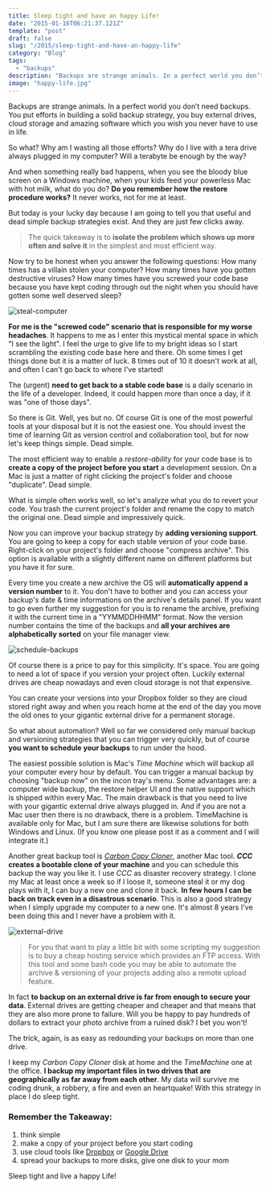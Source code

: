```yaml
---
title: Sleep tight and have an happy Life!
date: "2015-01-16T06:21:37.121Z"
template: "post"
draft: false
slug: "/2015/sleep-tight-and-have-an-happy-life"
category: "Blog"
tags:
  - "backups"
description: "Backups are strange animals. In a perfect world you don’t need backups. You put efforts in building a solid backup strategy, you buy external drives, cloud storage and amazing software which you wish you never have to use in life."
image: "happy-life.jpg"
---
```


Backups are strange animals. In a perfect world you don’t need backups. You put efforts in building a solid backup strategy, you buy external drives, cloud storage and amazing software which you wish you never have to use in life.

So what? Why am I wasting all those efforts? Why do I live with a tera drive always plugged in my computer? Will a terabyte be enough by the way?

And when something really bad happens, when you see the bloody blue screen on a Windows machine, when your kids feed your powerless Mac with hot milk, what do you do? **Do you remember how the restore procedure works?** It never works, not for me at least.

But today is your lucky day because I am going to tell you that useful and dead simple backup strategies exist. And they are just few clicks away.

> The quick takeaway is to **isolate the problem which shows up more often and solve it** in 
> the simplest and most efficient way.

Now try to be honest when you answer the following questions: How many times has a villain stolen your computer? How many times have you gotten destructive viruses? How many times have you screwed your code base because you have kept coding through out the night when you should have gotten some well deserved sleep?

![steal-computer](/media/steal-computer.jpg)

**For me is the "screwed code" scenario that is responsible for my worse headaches**. It happens to me as I enter this mystical mental space in which "I see the light". I feel the urge to give life to my bright ideas so I start scrambling the existing code base here and there. Oh some times I get things done but it is a matter of luck. 8 times out of 10 it doesn't work at all, and often I can't go back to where I've started!

The (urgent) **need to get back to a stable code base** is a daily scenario in the life of a developer. Indeed, it could happen more than once a day, if it was "one of those days".

So there is Git. Well, yes but no. Of course Git is one of the most powerful tools at your disposal but it is not the easiest one. You should invest the time of learning Git as version control and collaboration tool, but for now let's keep things simple. Dead simple.

The most efficient way to enable a _restore-ability_ for your code base is to **create a copy of the project before you start** a development session. On a Mac is just a matter of right clicking the project's folder and choose "duplicate". Dead simple.

What is simple often works well, so let's analyze what you do to revert your code. You trash the current project's folder and rename the copy to match the original one. Dead simple and impressively quick.

Now you can improve your backup strategy by **adding versioning support**. You are going to keep a copy for each stable version of your code base. Right-click on your project's folder and choose "compress archive". This option is available with a slightly different name on different platforms but you have it for sure. 

Every time you create a new archive the OS will **automatically append a version number** to it. You don't have to bother and you can access your backup's date & time informations on the archive's details panel. If you want to go even further my suggestion for you is to rename the archive, prefixing it with the current time in a "YYMMDDHHMM" format. Now the version number contains the time of the backups and **all your archives are alphabetically sorted** on your file manager view.

![schedule-backups](/media/schedule-backups.jpg)

Of course there is a price to pay for this simplicity. It's space. You are going to need a lot of space if you version your project often. Luckily external drives are cheap nowadays and even cloud storage is not that expensive.

You can create your versions into your Dropbox folder so they are cloud stored right away and when you reach home at the end of the day you move the old ones to your gigantic external drive for a permanent storage.

So what about automation? Well so far we considered only manual backup and versioning strategies that you can trigger very quickly, but of course **you want to schedule your backups** to run under the hood.

The easiest possible solution is Mac's _Time Machine_ which will backup all your computer every hour by default. You can trigger a manual backup by choosing "backup now" on the incon tray's menu. Some advantages are: a computer wide backup, the restore helper UI and the native support which is shipped within every Mac. The main drawback is that you need to live with your gigantic external drive always plugged in. And if you are not a Mac user then there is no drawback, there is a problem. TimeMachine is available only for Mac, but I am sure there are likewise solutions for both Windows and Linux. (If you know one please post it as a comment and I will integrate it.)

Another great backup tool is [_Carbon Copy Cloner_](https://bombich.com/), another Mac tool. **_CCC_ creates a bootable clone of your machine** and you can schedule this backup the way you like it. I use _CCC_ as disaster recovery strategy. I clone my Mac at least once a week so if I loose it, someone steal it or my dog plays with it, I can buy a new one and clone it back. **In few hours I can be back on track even in a disastrous scenario**. This is also a good strategy when I simply upgrade my computer to a new one. It's almost 8 years I've been doing this and I never have a problem with it.

![external-drive](/media/external-drive.jpg)

> For you that want to play a little bit with some scripting my suggestion is 
> to buy a cheap hosting service which provides an FTP access. With this tool and 
> some bash code you may be able to automate the archive & versioning of your projects 
> adding also a remote upload feature.

In fact **to backup on an external drive is far from enough to secure your data**. External drives are getting cheaper and cheaper and that means that they are also more prone to failure. Will you be happy to pay hundreds of dollars to extract your photo archive from a ruined disk? I bet you won't!

The trick, again, is as easy as redounding your backups on more than one drive. 

I keep my _Carbon Copy Cloner_ disk at home and the _TimeMachine_ one at the office. **I backup my important files in two drives that are geographically as far away from each other**. My data will survive me coding drunk, a robbery, a fire and even an heartquake! With this strategy in place I do sleep tight.

### Remember the Takeaway:

1. think simple
2. make a copy of your project before you start coding
3. use cloud tools like [Dropbox](https://www.dropbox.com/) or [Google Drive](https://www.google.com/drive/)
4. spread your backups to more disks, give one disk to your mom

Sleep tight and live a happy Life!